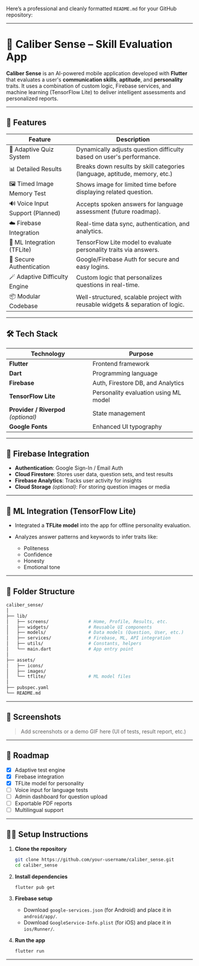 Here’s a professional and cleanly formatted `README.md` for your GitHub repository:

---

# 🧠 Caliber Sense – Skill Evaluation App

**Caliber Sense** is an AI-powered mobile application developed with **Flutter** that evaluates a user's **communication skills**, **aptitude**, and **personality** traits. It uses a combination of custom logic, Firebase services, and machine learning (TensorFlow Lite) to deliver intelligent assessments and personalized reports.

---

## 🚀 Features

| Feature                          | Description                                                                    |
| -------------------------------- | ------------------------------------------------------------------------------ |
| 🧩 Adaptive Quiz System          | Dynamically adjusts question difficulty based on user's performance.           |
| 📊 Detailed Results              | Breaks down results by skill categories (language, aptitude, memory, etc.)     |
| 🖼️ Timed Image Memory Test      | Shows image for limited time before displaying related question.               |
| 🔊 Voice Input Support (Planned) | Accepts spoken answers for language assessment (future roadmap).               |
| ☁️ Firebase Integration          | Real-time data sync, authentication, and analytics.                            |
| 🧠 ML Integration (TFLite)       | TensorFlow Lite model to evaluate personality traits via answers.              |
| 🔐 Secure Authentication         | Google/Firebase Auth for secure and easy logins.                               |
| 🪄 Adaptive Difficulty Engine    | Custom logic that personalizes questions in real-time.                         |
| 📦 Modular Codebase              | Well-structured, scalable project with reusable widgets & separation of logic. |

---

## 🛠️ Tech Stack

| Technology                           | Purpose                               |
| ------------------------------------ | ------------------------------------- |
| **Flutter**                          | Frontend framework                    |
| **Dart**                             | Programming language                  |
| **Firebase**                         | Auth, Firestore DB, and Analytics     |
| **TensorFlow Lite**                  | Personality evaluation using ML model |
| **Provider / Riverpod** *(optional)* | State management                      |
| **Google Fonts**                     | Enhanced UI typography                |

---

## 🔧 Firebase Integration

* **Authentication**: Google Sign-In / Email Auth
* **Cloud Firestore**: Stores user data, question sets, and test results
* **Firebase Analytics**: Tracks user activity for insights
* **Cloud Storage** *(optional)*: For storing question images or media

---

## 🧠 ML Integration (TensorFlow Lite)

* Integrated a **TFLite model** into the app for offline personality evaluation.
* Analyzes answer patterns and keywords to infer traits like:

  * Politeness
  * Confidence
  * Honesty
  * Emotional tone

---

## 📂 Folder Structure

```bash
caliber_sense/
│
├── lib/
│   ├── screens/               # Home, Profile, Results, etc.
│   ├── widgets/               # Reusable UI components
│   ├── models/                # Data models (Question, User, etc.)
│   ├── services/              # Firebase, ML, API integration
│   ├── utils/                 # Constants, helpers
│   └── main.dart              # App entry point
│
├── assets/
│   ├── icons/
│   ├── images/
│   └── tflite/                # ML model files
│
├── pubspec.yaml
└── README.md
```

---

## 📸 Screenshots

> Add screenshots or a demo GIF here (UI of tests, result report, etc.)

---

## 🚧 Roadmap

* [x] Adaptive test engine
* [x] Firebase integration
* [x] TFLite model for personality
* [ ] Voice input for language tests
* [ ] Admin dashboard for question upload
* [ ] Exportable PDF reports
* [ ] Multilingual support

---

## 🧑‍💻 Setup Instructions

1. **Clone the repository**

   ```bash
   git clone https://github.com/your-username/caliber_sense.git
   cd caliber_sense
   ```

2. **Install dependencies**

   ```bash
   flutter pub get
   ```

3. **Firebase setup**

   * Download `google-services.json` (for Android) and place it in `android/app/`.
   * Download `GoogleService-Info.plist` (for iOS) and place it in `ios/Runner/`.

4. **Run the app**

   ```bash
   flutter run
   ```

---

